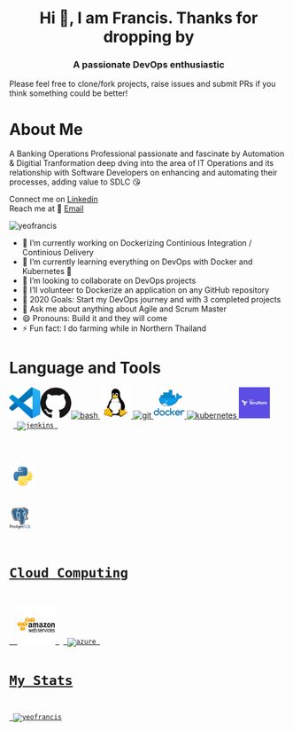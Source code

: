 <h1 align="center">Hi 👋, I am Francis. Thanks for dropping by</h1>
<h3 align="center">A passionate DevOps enthusiastic</h3>

Please feel free to clone/fork projects, raise issues and submit PRs if you think something could be better!



<h1 align="left">About Me</h1>
A Banking Operations Professional passionate and fascinate by Automation & Digitial Tranformation deep dving into the area of IT Operations and its relationship with Software Developers on enhancing and automating their processes, adding value to SDLC 😘
</p>

Connect me on [Linkedin](https://www.linkedin.com/in/francis-yeo-90543645/)\
Reach me at 📧 [Email](https://francis.yeo.wk@gmail.com/)

<p align="left"> <img src="https://komarev.com/ghpvc/?username=yeofrancis&label=Profile%20views&color=0e75b6&style=flat" alt="yeofrancis" /> </p>

- 🔭 I’m currently working on Dockerizing Continious Integration / Continious Delivery
- 🌱 I’m currently learning everything on DevOps with Docker and Kubernetes 🤣
- 🤔 I’m looking to collaborate on DevOps projects 
- 👯 I’ll volunteer to Dockerize an application on any GitHub repository
- 🥅 2020 Goals: Start my DevOps journey and with 3 completed projects 
- 💬 Ask me about anything about Agile and Scrum Master 
- 😄 Pronouns: Build it and they will come
- ⚡ Fun fact: I do farming while in Northern Thailand


<h1 align="left">Language and Tools</h1>
</a> <a href="https://www.gnu.org/software/bash/" target="_blank" rel="noreferrer"> <img src="https://www.vectorlogo.zone/logos/gnu_bash/gnu_bash-icon.svg" alt="bash" width="56" height="57"/> 
<code><img height="56" src="https://raw.githubusercontent.com/github/explore/80688e429a7d4ef2fca1e82350fe8e3517d3494d/topics/linux/linux.png"></code>
</a> <a href="https://git-scm.com/" target="_blank" rel="noreferrer"> <img src="https://www.vectorlogo.zone/logos/git-scm/git-scm-icon.svg" alt="git" width="56" height="56"/> 
<img align="left" alt="Visual Studio Code" width="56px" src="https://raw.githubusercontent.com/github/explore/80688e429a7d4ef2fca1e82350fe8e3517d3494d/topics/visual-studio-code/visual-studio-code.png" />
<img align="left" alt="GitHub" width="56px" src="https://raw.githubusercontent.com/github/explore/78df643247d429f6cc873026c0622819ad797942/topics/github/github.png" />
<code><img height="56" src="https://raw.githubusercontent.com/github/explore/80688e429a7d4ef2fca1e82350fe8e3517d3494d/topics/docker/docker.png"></code> </a> <a href="https://kubernetes.io" target="_blank" rel="noreferrer"> <img src="https://www.vectorlogo.zone/logos/kubernetes/kubernetes-icon.svg" alt="kubernetes" width="56" height="56"/> </a> 
<code><img height="56" src="https://raw.githubusercontent.com/github/explore/80688e429a7d4ef2fca1e82350fe8e3517d3494d/topics/terraform/terraform.png">
</a> <a href="https://www.jenkins.io" target="_blank" rel="noreferrer"> <img src="https://www.vectorlogo.zone/logos/jenkins/jenkins-icon.svg" alt="jenkins" width="56" height="56"/> </a>
</p>

<code><img height="49" src="https://raw.githubusercontent.com/github/explore/80688e429a7d4ef2fca1e82350fe8e3517d3494d/topics/python/python.png"></code> </a> <a href="https://www.postgresql.org" target="_blank" rel="noreferrer"> <img src="https://raw.githubusercontent.com/devicons/devicon/master/icons/postgresql/postgresql-original-wordmark.svg" alt="postgresql" width="40" height="40"/> 



<h1 align="left">Cloud Computing</h1>
<p align="left"> <a href="https://aws.amazon.com" target="_blank" rel="noreferrer"> <img src="https://raw.githubusercontent.com/devicons/devicon/master/icons/amazonwebservices/amazonwebservices-original-wordmark.svg" alt="aws" width="69" height="69"/> </a> <a href="https://azure.microsoft.com/en-in/" target="_blank" rel="noreferrer"> <img src="https://www.vectorlogo.zone/logos/microsoft_azure/microsoft_azure-icon.svg" alt="azure" width="69" height="69"/> 
  

<h1 align="left">My Stats</h1>
<p>&nbsp;<img align="center" src="https://github-readme-stats.vercel.app/api?username=yeofrancis&show_icons=true&locale=en" alt="yeofrancis" /></p>

